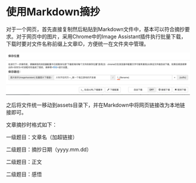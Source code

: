 # 使用Markdown摘抄

对于一个网页，首先直接复制然后粘贴到Markdown文件中，基本可以符合摘抄要求。对于网页中的图片，采用Chrome中的Image Assistant插件执行批量下载，下载时要对文件名称前缀上文章ID，方便统一在文件夹中管理。

![nameTheImage](assets/0_nameTheImages.png)

之后将文件统一移动到assets目录下，并在Markdown中将网页链接改为本地链接即可。



文章摘抄时格式如下：

一级题目：文章名（加超链接）

二级题目：摘抄日期（yyyy.mm.dd）

二级题目：正文

二级题目：感悟

